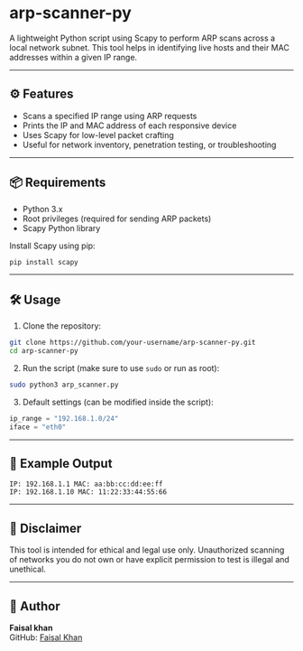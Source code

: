 # arp-scanner-py

A lightweight Python script using Scapy to perform ARP scans across a local network subnet. This tool helps in identifying live hosts and their MAC addresses within a given IP range.

---

## ⚙️ Features

- Scans a specified IP range using ARP requests
- Prints the IP and MAC address of each responsive device
- Uses Scapy for low-level packet crafting
- Useful for network inventory, penetration testing, or troubleshooting

---

## 📦 Requirements

- Python 3.x
- Root privileges (required for sending ARP packets)
- Scapy Python library

Install Scapy using pip:
```bash
pip install scapy
```

---

## 🛠️ Usage

1. Clone the repository:
```bash
git clone https://github.com/your-username/arp-scanner-py.git
cd arp-scanner-py
```

2. Run the script (make sure to use `sudo` or run as root):
```bash
sudo python3 arp_scanner.py
```

3. Default settings (can be modified inside the script):
```python
ip_range = "192.168.1.0/24"
iface = "eth0"
```

---

## 📌 Example Output

```text
IP: 192.168.1.1 MAC: aa:bb:cc:dd:ee:ff
IP: 192.168.1.10 MAC: 11:22:33:44:55:66
```

---

## 🚨 Disclaimer

This tool is intended for ethical and legal use only. Unauthorized scanning of networks you do not own or have explicit permission to test is illegal and unethical.

---



## 🔗 Author
**Faisal khan**  
GitHub: [Faisal Khan](https://github.com/mrfaisal607)